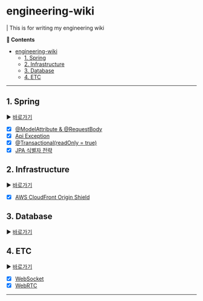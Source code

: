 # engineering-wiki

| This is for writing my engineering wiki

**:book: Contents**
- [engineering-wiki](#engineering-wiki)
  - [1. Spring](#1-spring)
  - [2. Infrastructure](#2-infrastructure)
  - [3. Database](#3-database)
  - [4. ETC](#4-etc)

---

## 1. Spring
:arrow_forward: [바로가기](/spring)
* [X] [@ModelAttribute & @RequestBody](/spring/01.md)
* [X] [Api Exception](/spring/02.md)
* [X] [@Transactional(readOnly = true)](/spring/03.md)
* [X] [JPA 식별자 전략](/spring/04.md)

## 2. Infrastructure
:arrow_forward: [바로가기](/infrastructure)
* [X] [AWS CloudFront Origin Shield](/infrastructure/01.md)

## 3. Database
:arrow_forward: [바로가기](/database)

## 4. ETC
:arrow_forward: [바로가기](/etc)
* [X] [WebSocket](/etc/01.md)
* [X] [WebRTC](/etc/02.md)

---
